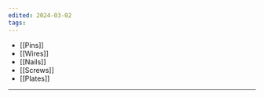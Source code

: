 ```yaml
---
edited: 2024-03-02
tags:
---
```

- [[Pins]] 
- [[Wires]] 
- [[Nails]] 
- [[Screws]] 
- [[Plates]] 

---
